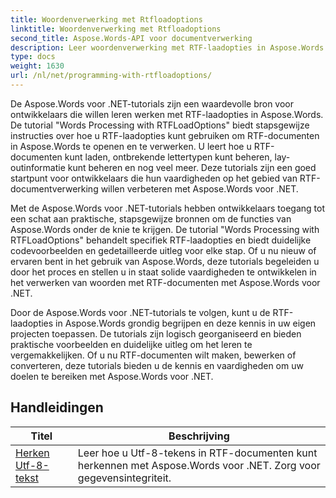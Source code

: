 ```yaml
---
title: Woordenverwerking met Rtfloadoptions
linktitle: Woordenverwerking met Rtfloadoptions
second_title: Aspose.Words-API voor documentverwerking
description: Leer woordenverwerking met RTF-laadopties in Aspose.Words voor .NET. Leer hoe u RTF-documenten kunt laden en manipuleren met behulp van stapsgewijze zelfstudies en voorbeelden van C#-code.
type: docs
weight: 1630
url: /nl/net/programming-with-rtfloadoptions/
---
```

De Aspose.Words voor .NET-tutorials zijn een waardevolle bron voor ontwikkelaars die willen leren werken met RTF-laadopties in Aspose.Words. De tutorial "Words Processing with RTFLoadOptions" biedt stapsgewijze instructies over hoe u RTF-laadopties kunt gebruiken om RTF-documenten in Aspose.Words te openen en te verwerken. U leert hoe u RTF-documenten kunt laden, ontbrekende lettertypen kunt beheren, lay-outinformatie kunt beheren en nog veel meer. Deze tutorials zijn een goed startpunt voor ontwikkelaars die hun vaardigheden op het gebied van RTF-documentverwerking willen verbeteren met Aspose.Words voor .NET.

Met de Aspose.Words voor .NET-tutorials hebben ontwikkelaars toegang tot een schat aan praktische, stapsgewijze bronnen om de functies van Aspose.Words onder de knie te krijgen. De tutorial "Words Processing with RTFLoadOptions" behandelt specifiek RTF-laadopties en biedt duidelijke codevoorbeelden en gedetailleerde uitleg voor elke stap. Of u nu nieuw of ervaren bent in het gebruik van Aspose.Words, deze tutorials begeleiden u door het proces en stellen u in staat solide vaardigheden te ontwikkelen in het verwerken van woorden met RTF-documenten met Aspose.Words voor .NET.

Door de Aspose.Words voor .NET-tutorials te volgen, kunt u de RTF-laadopties in Aspose.Words grondig begrijpen en deze kennis in uw eigen projecten toepassen. De tutorials zijn logisch georganiseerd en bieden praktische voorbeelden en duidelijke uitleg om het leren te vergemakkelijken. Of u nu RTF-documenten wilt maken, bewerken of converteren, deze tutorials bieden u de kennis en vaardigheden om uw doelen te bereiken met Aspose.Words voor .NET.

 ## Handleidingen
| Titel | Beschrijving |
| --- | --- |
| [Herken Utf-8-tekst](./recognize-utf8-text/) | Leer hoe u Utf-8-tekens in RTF-documenten kunt herkennen met Aspose.Words voor .NET. Zorg voor gegevensintegriteit. |